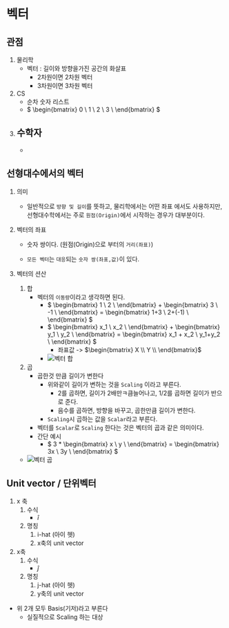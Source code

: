 # 벡터

## 관점

1. 물리학
   - 벡터 : 길이와 방향을가진 공간의 화살표
     - 2차원이면 2차원 벡터
     - 3차원이면 3차원 벡터
1. CS
   - 순차 숫자 리스트
   - $
     \begin{bmatrix}
     0 \\
     1 \\
     2 \\
     3 \\
     \end{bmatrix}
     $
1. ## 수학자
   -

## 선형대수에서의 벡터

1. 의미

   - 일반적으로 `방향 및 길이`를 뜻하고, 물리학에서는 어떤 좌표 에서도 사용하지만, 선형대수학에서는 주로 `원점(Origin)`에서 시작하는 경우가 대부분이다.

1. 벡터의 좌표

   - 숫자 쌍이다. (원점(Origin)으로 부터의 `거리(좌표)`)

   - `모든 벡터`는 `대응`되는 `숫자 쌍(좌표,값)`이 있다.

1. 벡터의 션산
   1. 합
      - 벡터의 `이동량`이라고 생각하면 된다.
        - $
          \begin{bmatrix}
          1 \\ 2 \\
          \end{bmatrix} + \begin{bmatrix}
          3 \\ -1 \\
          \end{bmatrix} = \begin{bmatrix}
          1+3 \\ 2+(-1) \\
          \end{bmatrix}
          $
        - $
          \begin{bmatrix}
          x_1 \\ x_2 \\
          \end{bmatrix} + \begin{bmatrix}
          y_1 \\ y_2 \\
          \end{bmatrix} = \begin{bmatrix}
          x_1 + x_2 \\ y_1+y_2 \\
          \end{bmatrix}
          $
          - 좌표값 -> $\begin{bmatrix}
            X \\ Y \\
            \end{bmatrix}$
        - ![벡터 합](https://mathinsight.org/media/image/image/vector_parallelogram_law.png)
   1. 곱
      - 곱한것 만큼 길이가 변한다
        - 위와같이 길이가 변하는 것을 `Scaling` 이라고 부른다.
          - 2를 곱하면, 길이가 2배만ㅋ큼늘어나고, 1/2를 곱하면 길이가 반으로 준다.
          - 음수를 곱하면, 방향을 바꾸고, 곱한만큼 길이가 변한다.
        - `Scaling`시 곱하는 값을 `Scalar`라고 부른다.
      - 벡터를 `Scalar`로 `Scaling` 한다는 것은 벡터의 곱과 같은 의미이다.
      - 간단 예시
        - $
        3 * \begin{bmatrix}
        x \\ y \\
        \end{bmatrix} = \begin{bmatrix}
        3x \\ 3y \\
        \end{bmatrix}
        $
   - ![벡터 곱](https://upload.wikimedia.org/wikipedia/commons/thumb/1/1b/Scalar_multiplication_of_vectors2.svg/250px-Scalar_multiplication_of_vectors2.svg.png)

## Unit vector / 단위벡터

1. x 축
   1. 수식
      - $\hat{i}$
   1. 명칭
      1. i-hat (아이 헷)
      1. x축의 unit vector
1. x축
   1. 수식
      - $\hat{j}$
   1. 명칭
      1. j-hat (아이 헷)
      1. y축의 unit vector

- 위 2개 모두 Basis(기저)라고 부른다
  - 실질적으로 Scaling 하는 대상
